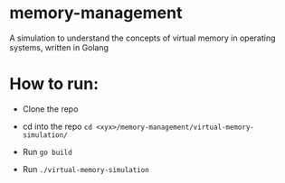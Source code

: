 # memory-management
A simulation to understand the concepts of virtual memory in operating systems, written in Golang

# How to run:
 * Clone the repo
 
 * cd into the repo `cd <xyx>/memory-management/virtual-memory-simulation/` 
 
 * Run `go build`
 
 * Run `./virtual-memory-simulation`
